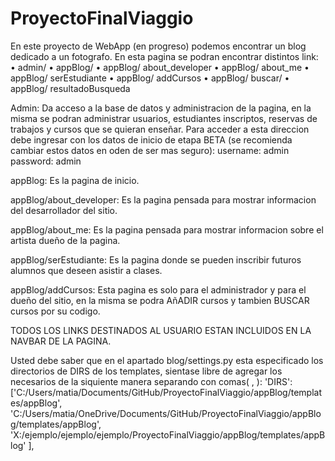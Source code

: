 # ProyectoFinalViaggio

<!-- Se debe tener en cuenta que el proyecto esta en su etapa BETA 1.4 a la hora de entregado como primer instancia del final -->

En este proyecto de WebApp (en progreso) podemos encontrar un blog dedicado a un fotografo.
En esta pagina se podran encontrar distintos link:
    • admin/
    • appBlog/
    • appBlog/ about_developer
    • appBlog/ about_me
    • appBlog/ serEstudiante
    • appBlog/ addCursos
    • appBlog/ buscar/
    • appBlog/ resultadoBusqueda

Admin:
    Da acceso a la base de datos y administracion de la pagina, en la misma se podran administrar usuarios, estudiantes inscriptos, reservas de trabajos y cursos que se quieran enseñar.
    Para acceder a esta direccion debe ingresar con los datos de inicio de etapa BETA (se recomienda cambiar estos datos en oden de ser mas seguro):
        username: admin
        password: admin

appBlog:
    Es la pagina de inicio.

appBlog/about_developer:
    Es la pagina pensada para mostrar informacion del desarrollador del sitio.

appBlog/about_me:
    Es la pagina pensada para mostrar informacion sobre el artista dueño de la pagina.

appBlog/serEstudiante:
    Es la pagina donde se pueden inscribir futuros alumnos que deseen asistir a clases.

appBlog/addCursos:
    Esta pagina es solo para el administrador y para el dueño del sitio, en la misma se podra AñADIR cursos y tambien BUSCAR cursos por su codigo.

TODOS LOS LINKS DESTINADOS AL USUARIO ESTAN INCLUIDOS EN LA NAVBAR DE LA PAGINA.

Usted debe saber que en el apartado blog/settings.py esta especificado los directorios de DIRS de los templates, sientase libre de agregar los necesarios de la siquiente manera separando con comas( , ):
    'DIRS': ['C:/Users/matia/Documents/GitHub/ProyectoFinalViaggio/appBlog/templates/appBlog',
        'C:/Users/matia/OneDrive/Documents/GitHub/ProyectoFinalViaggio/appBlog/templates/appBlog',
        <!-- ejemplo: -->
        'X:/ejemplo/ejemplo/ejemplo/ProyectoFinalViaggio/appBlog/templates/appBlog'
        ],








